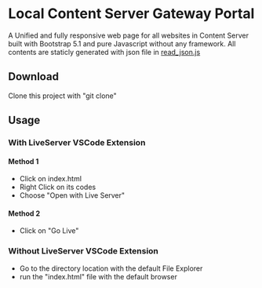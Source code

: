 # Local Content Server Gateway Portal

A Unified and fully responsive web page for all websites in Content Server built with Bootstrap 5.1 and pure Javascript without any framework. All contents are staticly generated with json file in [read_json.js](js/read_json.js)

## Download
Clone this project with "git clone"

## Usage

### With LiveServer VSCode Extension
#### Method 1
- Click on index.html
- Right Click on its codes
- Choose "Open with Live Server"
#### Method 2
- Click on "Go Live"

### Without LiveServer VSCode Extension
- Go to the directory location with the default File Explorer
- run the "index.html" file with the default browser

